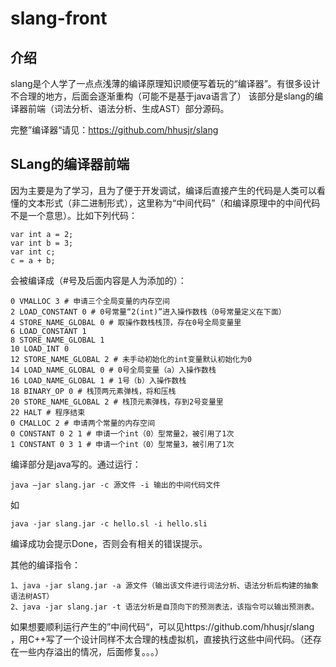 # slang-front
## 介绍
slang是个人学了一点点浅薄的编译原理知识顺便写着玩的“编译器”。有很多设计不合理的地方，后面会逐渐重构（可能不是基于java语言了）
该部分是slang的编译器前端（词法分析、语法分析、生成AST）部分源码。

完整”编译器“请见：https://github.com/hhusjr/slang

## SLang的编译器前端
因为主要是为了学习，且为了便于开发调试，编译后直接产生的代码是人类可以看懂的文本形式（非二进制形式），这里称为“中间代码”（和编译原理中的中间代码不是一个意思）。比如下列代码：

```
var int a = 2;
var int b = 3;
var int c;
c = a + b;
```

会被编译成（#号及后面内容是人为添加的）：
```
0 VMALLOC 3 # 申请三个全局变量的内存空间
2 LOAD_CONSTANT 0 # 0号常量“2(int)”进入操作数栈（0号常量定义在下面）
4 STORE_NAME_GLOBAL 0 # 取操作数栈栈顶，存在0号全局变量里
6 LOAD_CONSTANT 1
8 STORE_NAME_GLOBAL 1
10 LOAD_INT 0
12 STORE_NAME_GLOBAL 2 # 未手动初始化的int变量默认初始化为0
14 LOAD_NAME_GLOBAL 0 # 0号全局变量（a）入操作数栈
16 LOAD_NAME_GLOBAL 1 # 1号（b）入操作数栈
18 BINARY_OP 0 # 栈顶两元素弹栈，将和压栈
20 STORE_NAME_GLOBAL 2 # 栈顶元素弹栈，存到2号变量里
22 HALT # 程序结束
0 CMALLOC 2 # 申请两个常量的内存空间
0 CONSTANT 0 2 1 # 申请一个int（0）型常量2，被引用了1次
1 CONSTANT 0 3 1 # 申请一个int（0）型常量3，被引用了1次
```

编译部分是java写的。通过运行：
```
java —jar slang.jar -c 源文件 -i 输出的中间代码文件
```
如
```
java -jar slang.jar -c hello.sl -i hello.sli
```

编译成功会提示Done，否则会有相关的错误提示。

其他的编译指令：

```
1、java -jar slang.jar -a 源文件（输出该文件进行词法分析、语法分析后构建的抽象语法树AST）
2、java -jar slang.jar -t 语法分析是自顶向下的预测表法，该指令可以输出预测表。
```

如果想要顺利运行产生的”中间代码“，可以见https://github.com/hhusjr/slang ，用C++写了一个设计同样不太合理的栈虚拟机，直接执行这些中间代码。（还存在一些内存溢出的情况，后面修复。。。）

